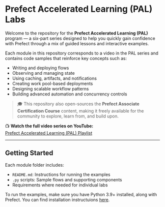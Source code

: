 # Prefect Accelerated Learning (PAL) Labs

Welcome to the repository for the **Prefect Accelerated Learning (PAL)** program — a six-part series designed to help you quickly gain confidence with Prefect through a mix of guided lessons and interactive examples.

Each module in this repository corresponds to a video in the PAL series and contains code samples that reinforce key concepts such as:

- Writing and deploying flows
- Observing and managing state
- Using caching, artifacts, and notifications
- Creating work pool-based deployments
- Designing scalable workflow patterns
- Building advanced automation and concurrency controls

> 🎓 This repository also open-sources the **Prefect Associate Certification Course** content, making it freely available for the community to explore, learn from, and build upon.

📺 **Watch the full video series on YouTube:**  
[Prefect Accelerated Learning (PAL) Playlist](https://youtube.com/playlist?list=PLZfWmQS5hVzFBrwj2k4WGxelQtKrNyAwo&feature=shared)

---

## Getting Started

Each module folder includes:

- `README.md`: Instructions for running the examples
- `.py` scripts: Sample flows and supporting components
- Requirements where needed for individual labs

To run the examples, make sure you have Python 3.9+ installed, along with Prefect.
You can find installation instructuions [here](https://docs.prefect.io/v3/get-started/install).
